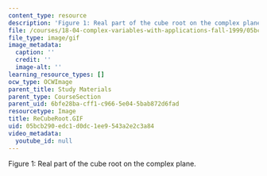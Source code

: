 ```yaml
---
content_type: resource
description: 'Figure 1: Real part of the cube root on the complex plane.'
file: /courses/18-04-complex-variables-with-applications-fall-1999/05bcb290edc1d0dc1ee9543a2e2c3a84_ReCubeRoot.GIF
file_type: image/gif
image_metadata:
  caption: ''
  credit: ''
  image-alt: ''
learning_resource_types: []
ocw_type: OCWImage
parent_title: Study Materials
parent_type: CourseSection
parent_uid: 6bfe28ba-cff1-c966-5e04-5bab872d6fad
resourcetype: Image
title: ReCubeRoot.GIF
uid: 05bcb290-edc1-d0dc-1ee9-543a2e2c3a84
video_metadata:
  youtube_id: null
---
```

Figure 1: Real part of the cube root on the complex plane.

